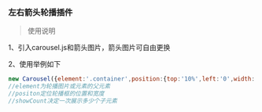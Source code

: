 ### 左右箭头轮播插件

>使用说明

1、引入carousel.js和箭头图片，箭头图片可自由更换

2、使用举例如下

```js
new Carousel({element:'.container',position:{top:'10%',left:'0',width:'100%'},showCount:4});
//element为轮播图片或元素的父元素
//positon定位轮播框的位置和宽度
//showCount决定一次展示多少个子元素
```